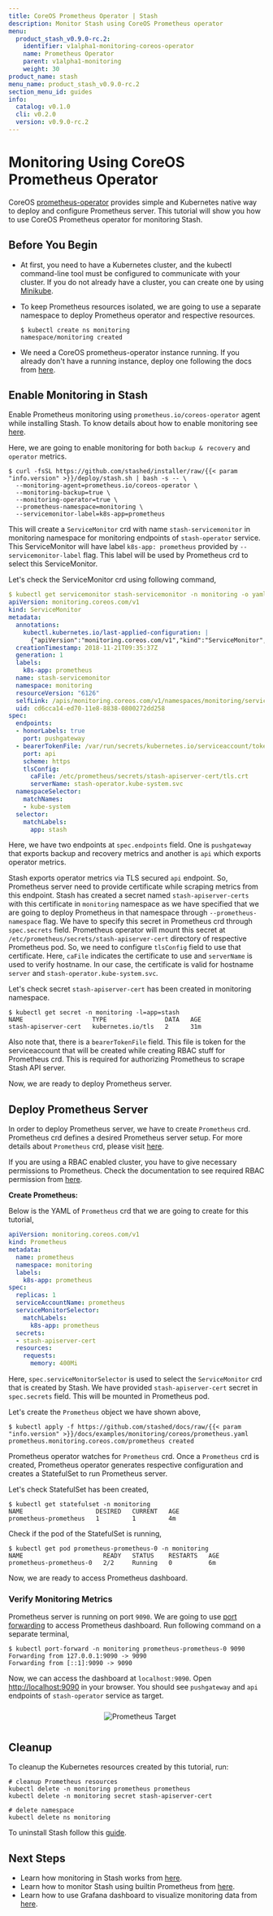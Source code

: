 ```yaml
---
title: CoreOS Prometheus Operator | Stash
description: Monitor Stash using CoreOS Prometheus operator
menu:
  product_stash_v0.9.0-rc.2:
    identifier: v1alpha1-monitoring-coreos-operator
    name: Prometheus Operator
    parent: v1alpha1-monitoring
    weight: 30
product_name: stash
menu_name: product_stash_v0.9.0-rc.2
section_menu_id: guides
info:
  catalog: v0.1.0
  cli: v0.2.0
  version: v0.9.0-rc.2
---
```


# Monitoring Using CoreOS Prometheus Operator

CoreOS [prometheus-operator](https://github.com/coreos/prometheus-operator) provides simple and Kubernetes native way to deploy and configure Prometheus server. This tutorial will show you how to use CoreOS Prometheus operator for monitoring Stash.

## Before You Begin

- At first, you need to have a Kubernetes cluster, and the kubectl command-line tool must be configured to communicate with your cluster. If you do not already have a cluster, you can create one by using [Minikube](https://github.com/kubernetes/minikube).

- To keep Prometheus resources isolated, we are going to use a separate namespace to deploy Prometheus operator and respective resources.

  ```console
  $ kubectl create ns monitoring
  namespace/monitoring created
  ```

- We need a CoreOS prometheus-operator instance running. If you already don't have a running instance, deploy one following the docs from [here](https://github.com/appscode/third-party-tools/blob/master/monitoring/prometheus/coreos-operator/README.md).

## Enable Monitoring in Stash

Enable Prometheus monitoring using `prometheus.io/coreos-operator` agent while installing Stash. To know details about how to enable monitoring see [here](/products/stash/v0.9.0-rc.2/guides/v1alpha1/monitoring/overview#how-to-enable-monitoring).

Here, we are going to enable monitoring for both `backup & recovery` and `operator` metrics.

```console
$ curl -fsSL https://github.com/stashed/installer/raw/{{< param "info.version" >}}/deploy/stash.sh | bash -s -- \
  --monitoring-agent=prometheus.io/coreos-operator \
  --monitoring-backup=true \
  --monitoring-operator=true \
  --prometheus-namespace=monitoring \
  --servicemonitor-label=k8s-app=prometheus
```

This will create a `ServiceMonitor` crd with name `stash-servicemonitor` in monitoring namespace for monitoring endpoints of `stash-operator` service. This ServiceMonitor will have label `k8s-app: prometheus` provided by `--servicemonitor-label` flag. This label will be used by Prometheus crd to select this ServiceMonitor.

Let's check the ServiceMonitor crd using following command,

```yaml
$ kubectl get servicemonitor stash-servicemonitor -n monitoring -o yaml
apiVersion: monitoring.coreos.com/v1
kind: ServiceMonitor
metadata:
  annotations:
    kubectl.kubernetes.io/last-applied-configuration: |
      {"apiVersion":"monitoring.coreos.com/v1","kind":"ServiceMonitor","metadata":{"annotations":{},"labels":{"k8s-app":"prometheus"},"name":"stash-servicemonitor","namespace":"monitoring"},"spec":{"endpoints":[{"honorLabels":true,"port":"pushgateway"},{"bearerTokenFile":"/var/run/secrets/kubernetes.io/serviceaccount/token","port":"api","scheme":"https","tlsConfig":{"caFile":"/etc/prometheus/secrets/stash-apiserver-cert/tls.crt","serverName":"stash-operator.kube-system.svc"}}],"namespaceSelector":{"matchNames":["kube-system"]},"selector":{"matchLabels":{"app":"stash"}}}}
  creationTimestamp: 2018-11-21T09:35:37Z
  generation: 1
  labels:
    k8s-app: prometheus
  name: stash-servicemonitor
  namespace: monitoring
  resourceVersion: "6126"
  selfLink: /apis/monitoring.coreos.com/v1/namespaces/monitoring/servicemonitors/stash-servicemonitor
  uid: cd6cca14-ed70-11e8-8838-0800272dd258
spec:
  endpoints:
  - honorLabels: true
    port: pushgateway
  - bearerTokenFile: /var/run/secrets/kubernetes.io/serviceaccount/token
    port: api
    scheme: https
    tlsConfig:
      caFile: /etc/prometheus/secrets/stash-apiserver-cert/tls.crt
      serverName: stash-operator.kube-system.svc
  namespaceSelector:
    matchNames:
    - kube-system
  selector:
    matchLabels:
      app: stash
```

Here, we have two endpoints at `spec.endpoints` field. One is `pushgateway` that exports backup and recovery metrics and another is `api` which exports operator metrics.

Stash exports operator metrics via TLS secured `api` endpoint. So, Prometheus server need to provide certificate while scraping metrics from this endpoint. Stash has created a secret named `stash-apiserver-certs` with this certificate in `monitoring` namespace as we have specified that we are going to deploy Prometheus in that namespace through `--prometheus-namespace` flag. We have to specify this secret in Prometheus crd through `spec.secrets` field. Prometheus operator will mount this secret at `/etc/prometheus/secrets/stash-apiserver-cert` directory of respective Prometheus pod. So, we need to configure `tlsConfig` field to use that certificate. Here, `caFile` indicates the certificate to use and `serverName` is used to verify hostname. In our case, the certificate is valid for hostname `server` and `stash-operator.kube-system.svc`.

Let's check secret `stash-apiserver-cert` has been created in monitoring namespace.

```console
$ kubectl get secret -n monitoring -l=app=stash
NAME                   TYPE                DATA   AGE
stash-apiserver-cert   kubernetes.io/tls   2      31m
```

Also note that, there is a `bearerTokenFile` field. This file is token for the serviceaccount that will be created while creating RBAC stuff for Prometheus crd. This is required for authorizing Prometheus to scrape Stash API server.

Now, we are ready to deploy Prometheus server.

## Deploy Prometheus Server

In order to deploy Prometheus server, we have to create `Prometheus` crd. Prometheus crd defines a desired Prometheus server setup. For more details about `Prometheus` crd, please visit [here](https://github.com/coreos/prometheus-operator/blob/master/Documentation/design.md#prometheus).

If you are using a RBAC enabled cluster, you have to give necessary permissions to Prometheus. Check the documentation to see required RBAC permission from [here](https://github.com/appscode/third-party-tools/blob/master/monitoring/prometheus/coreos-operator/README.md#deploy-prometheus-server).

**Create Prometheus:**

Below is the YAML of `Prometheus` crd that we are going to create for this tutorial,

```yaml
apiVersion: monitoring.coreos.com/v1
kind: Prometheus
metadata:
  name: prometheus
  namespace: monitoring
  labels:
    k8s-app: prometheus
spec:
  replicas: 1
  serviceAccountName: prometheus
  serviceMonitorSelector:
    matchLabels:
      k8s-app: prometheus
  secrets:
  - stash-apiserver-cert
  resources:
    requests:
      memory: 400Mi
```

Here, `spec.serviceMonitorSelector` is used to select the `ServiceMonitor` crd that is created by Stash. We have provided `stash-apiserver-cert` secret in `spec.secrets` field. This will be mounted in Prometheus pod.

Let's create the `Prometheus` object we have shown above,

```console
$ kubectl apply -f https://github.com/stashed/docs/raw/{{< param "info.version" >}}/docs/examples/monitoring/coreos/prometheus.yaml
prometheus.monitoring.coreos.com/prometheus created
```

Prometheus operator watches for `Prometheus` crd. Once a `Prometheus` crd is created, Prometheus operator generates respective configuration and creates a StatefulSet to run Prometheus server.

Let's check StatefulSet has been created,

```console
$ kubectl get statefulset -n monitoring
NAME                    DESIRED   CURRENT   AGE
prometheus-prometheus   1         1         4m
```

Check if the pod of the StatefulSet is running,

```console
$ kubectl get pod prometheus-prometheus-0 -n monitoring
NAME                      READY   STATUS    RESTARTS   AGE
prometheus-prometheus-0   2/2     Running   0          6m
```

Now, we are ready to access Prometheus dashboard.

### Verify Monitoring Metrics

Prometheus server is running on port `9090`. We are going to use [port forwarding](https://kubernetes.io/docs/tasks/access-application-cluster/port-forward-access-application-cluster/) to access Prometheus dashboard. Run following command on a separate terminal,

```console
$ kubectl port-forward -n monitoring prometheus-prometheus-0 9090
Forwarding from 127.0.0.1:9090 -> 9090
Forwarding from [::1]:9090 -> 9090
```

Now, we can access the dashboard at `localhost:9090`. Open [http://localhost:9090](http://localhost:9090) in your browser. You should see `pushgateway` and `api` endpoints of `stash-operator` service as target.

<p align="center">
  <img alt="Prometheus Target" src="/products/stash/v0.9.0-rc.2/images/v1alpha1/monitoring/prom-coreos-target.png" style="padding:10px">
</p>

## Cleanup

To cleanup the Kubernetes resources created by this tutorial, run:

```console
# cleanup Prometheus resources
kubectl delete -n monitoring prometheus prometheus
kubectl delete -n monitoring secret stash-apiserver-cert

# delete namespace
kubectl delete ns monitoring
```

To uninstall Stash follow this [guide](/products/stash/v0.9.0-rc.2/setup/uninstall).

## Next Steps

- Learn how monitoring in Stash works from [here](/products/stash/v0.9.0-rc.2/guides/v1alpha1/monitoring/overview).
- Learn how to monitor Stash using builtin Prometheus from [here](/products/stash/v0.9.0-rc.2/guides/v1alpha1/monitoring/builtin).
- Learn how to use Grafana dashboard to visualize monitoring data from [here](/products/stash/v0.9.0-rc.2/guides/v1alpha1/monitoring/grafana).
